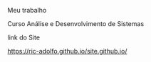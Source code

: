 Meu trabalho

Curso Análise e Desenvolvimento de Sistemas

link do Site 

https://ric-adolfo.github.io/site.github.io/
